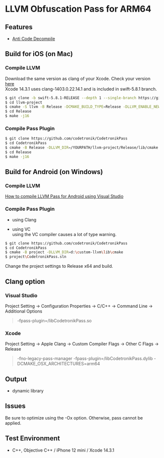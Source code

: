 # LLVM Obfuscation Pass for ARM64


## Features

- [Anti Code Decompile](https://github.com/codetronik/CodetronikPass/blob/main/doc/AntiFunctionDecompile.md)

## Build for iOS  (on Mac)

### Compile LLVM
Download the same version as clang of your Xcode. Check your version [here](https://en.wikipedia.org/wiki/Xcode)<br>
Xcode 14.3.1 uses clang-1403.0.22.14.1 and is included in swift-5.8.1 branch.

```sh
$ git clone -b swift-5.8.1-RELEASE --depth 1 --single-branch https://github.com/llvm/llvm-project.git
$ cd llvm-project
$ cmake -S llvm -B Release -DCMAKE_BUILD_TYPE=Release -DLLVM_ENABLE_NEW_PASS_MANAGER=ON -DLLVM_ENABLE_PROJECTS="clang" 
$ cd Release
$ make -j16
```

### Compile Pass Plugin
```sh
$ git clone https://github.com/codetronik/CodetronikPass
$ cd CodetronikPass
$ cmake -B Release -DLLVM_DIR=/YOURPATH/llvm-project/Release/lib/cmake -DCMAKE_OSX_ARCHITECTURES=arm64
$ cd Release
$ make -j16
```

## Build for Android (on Windows)

### Compile LLVM
[How to compile LLVM Pass for Android using Visual Studio](https://github.com/codetronik/CodetronikPass/blob/main/doc/CompileLLVM.md)


### Compile Pass Plugin
- using Clang

- using VC<br>
  using the VC compiler causes a lot of type warning.<br>
```sh
$ git clone https://github.com/codetronik/CodetronikPass
$ cd CodetronikPass
$ cmake -B project -DLLVM_DIR=d:\custom-llvm\lib\cmake
$ project\CodetronikPass.sln
```
Change the project settings to Release x64 and build.

## Clang option

### Visual Studio
Project Setting -> Configuration Properties -> C/C++ -> Command Line -> Additional Options
> -fpass-plugin=/libCodetronikPass.so

### Xcode
Project Setting -> Apple Clang -> Custom Compiler Flags -> Other C Flags -> Release  
> -fno-legacy-pass-manager -fpass-plugin=/libCodetronikPass.dylib -DCMAKE_OSX_ARCHITECTURES=arm64

## Output
- dynamic library

## Issues
Be sure to optimize using the -Ox option. Otherwise, pass cannot be applied.

## Test Environment
- C++, Objective C++ / iPhone 12 mini / Xcode 14.3.1
